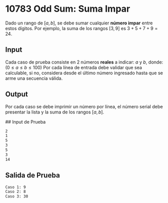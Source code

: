 # 10783 Odd Sum: Suma Impar

Dado un rango de $[a,b]$, se debe sumar cualquier **número impar** entre estos dígitos.
Por ejemplo, la suma de los rangos $[3,9]$ es $3 + 5 + 7 + 9 = 24$.

## Input

Cada caso de prueba consiste en 2 números **reales** a indicar: $a$ y $b$, donde: $(0 ≤ a ≤ b ≤ 100)$
Por cada línea de entrada debe validar que sea calculable, si no, considera desde el último número ingresado hasta que se arme una secuencia válida.

## Output

Por cada caso se debe imprimir un número por línea, el número serial debe presentar la lista y la suma de los rangos $[a,b]$.

## Input de Prueba

```cmd
2
1
5
3
5
3
14
```

## Salida de Prueba
```cmd
Caso 1: 9
Caso 2: 8
Caso 3: 30
```